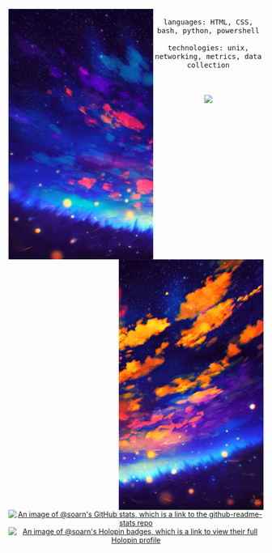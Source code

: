 <!--
This profile was inspired by @philhk:
https://github.com/philhk
Photos were sliced by:
https://splitter.imageonline.co/
-->
<div align="center">
  <p float="left">
    <img src="/images/1.png" height="495" align="left">
    <img src="/images/2.png" height="495" align="right">
  </p>
  <div align="center">
    <samp>
      <br> languages: HTML, CSS, bash, python, powershell
      <br>
      <br> technologies: unix, networking, metrics, data collection
      <br>
      <br>
    </samp>
  </div>
  <br>
  <br>
  <img width="100px" src="https://komarev.com/ghpvc/?username=soarn&color=FFC832&style=flat-square&abbreviated=true" />
  <br>
  <br>
  <br>
  <a href="https://github.com/anuraghazra/github-readme-stats"><img align="center" src="https://github-readme-stats.vercel.app/api?username=soarn&show_icons=true&theme=outrun&bg_color=00000000&border_radius=15&hide_border=true&title_color=FFC832" alt="An image of @soarn's GitHub stats, which is a link to the github-readme-stats repo" width="340" /> </a>
   <a href="https://holopin.io/@soarn"><img align="center" src="https://holopin.me/soarn" alt="An image of @soarn's Holopin badges, which is a link to view their full Holopin profile" width="400"/> </a>
</div>

<!--
<picture>
  <source media="(prefers-color-scheme: dark)" srcset="https://raw.githubusercontent.com/soarn/soarn/output/github-contribution-grid-snake-dark.svg" />
  <source media="(prefers-color-scheme: light)" srcset="https://raw.githubusercontent.com/soarn/soarn/output/github-contribution-grid-snake.svg" />
  <img alt="github contribution grid snake animation" src="https://raw.githubusercontent.com/soarn/soarn/output/github-contribution-grid-snake.svg" />
</picture>
-->
